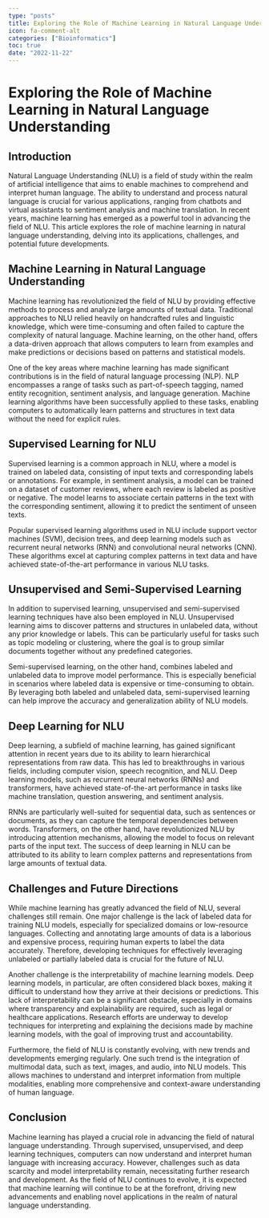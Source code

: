 ```yaml
---
type: "posts"
title: Exploring the Role of Machine Learning in Natural Language Understanding
icon: fa-comment-alt
categories: ["Bioinformatics"]
toc: true
date: "2022-11-22"
---
```




# Exploring the Role of Machine Learning in Natural Language Understanding

## Introduction

Natural Language Understanding (NLU) is a field of study within the realm of artificial intelligence that aims to enable machines to comprehend and interpret human language. The ability to understand and process natural language is crucial for various applications, ranging from chatbots and virtual assistants to sentiment analysis and machine translation. In recent years, machine learning has emerged as a powerful tool in advancing the field of NLU. This article explores the role of machine learning in natural language understanding, delving into its applications, challenges, and potential future developments.

## Machine Learning in Natural Language Understanding

Machine learning has revolutionized the field of NLU by providing effective methods to process and analyze large amounts of textual data. Traditional approaches to NLU relied heavily on handcrafted rules and linguistic knowledge, which were time-consuming and often failed to capture the complexity of natural language. Machine learning, on the other hand, offers a data-driven approach that allows computers to learn from examples and make predictions or decisions based on patterns and statistical models.

One of the key areas where machine learning has made significant contributions is in the field of natural language processing (NLP). NLP encompasses a range of tasks such as part-of-speech tagging, named entity recognition, sentiment analysis, and language generation. Machine learning algorithms have been successfully applied to these tasks, enabling computers to automatically learn patterns and structures in text data without the need for explicit rules.

## Supervised Learning for NLU

Supervised learning is a common approach in NLU, where a model is trained on labeled data, consisting of input texts and corresponding labels or annotations. For example, in sentiment analysis, a model can be trained on a dataset of customer reviews, where each review is labeled as positive or negative. The model learns to associate certain patterns in the text with the corresponding sentiment, allowing it to predict the sentiment of unseen texts.

Popular supervised learning algorithms used in NLU include support vector machines (SVM), decision trees, and deep learning models such as recurrent neural networks (RNN) and convolutional neural networks (CNN). These algorithms excel at capturing complex patterns in text data and have achieved state-of-the-art performance in various NLU tasks.

## Unsupervised and Semi-Supervised Learning

In addition to supervised learning, unsupervised and semi-supervised learning techniques have also been employed in NLU. Unsupervised learning aims to discover patterns and structures in unlabeled data, without any prior knowledge or labels. This can be particularly useful for tasks such as topic modeling or clustering, where the goal is to group similar documents together without any predefined categories.

Semi-supervised learning, on the other hand, combines labeled and unlabeled data to improve model performance. This is especially beneficial in scenarios where labeled data is expensive or time-consuming to obtain. By leveraging both labeled and unlabeled data, semi-supervised learning can help improve the accuracy and generalization ability of NLU models.

## Deep Learning for NLU

Deep learning, a subfield of machine learning, has gained significant attention in recent years due to its ability to learn hierarchical representations from raw data. This has led to breakthroughs in various fields, including computer vision, speech recognition, and NLU. Deep learning models, such as recurrent neural networks (RNNs) and transformers, have achieved state-of-the-art performance in tasks like machine translation, question answering, and sentiment analysis.

RNNs are particularly well-suited for sequential data, such as sentences or documents, as they can capture the temporal dependencies between words. Transformers, on the other hand, have revolutionized NLU by introducing attention mechanisms, allowing the model to focus on relevant parts of the input text. The success of deep learning in NLU can be attributed to its ability to learn complex patterns and representations from large amounts of textual data.

## Challenges and Future Directions

While machine learning has greatly advanced the field of NLU, several challenges still remain. One major challenge is the lack of labeled data for training NLU models, especially for specialized domains or low-resource languages. Collecting and annotating large amounts of data is a laborious and expensive process, requiring human experts to label the data accurately. Therefore, developing techniques for effectively leveraging unlabeled or partially labeled data is crucial for the future of NLU.

Another challenge is the interpretability of machine learning models. Deep learning models, in particular, are often considered black boxes, making it difficult to understand how they arrive at their decisions or predictions. This lack of interpretability can be a significant obstacle, especially in domains where transparency and explainability are required, such as legal or healthcare applications. Research efforts are underway to develop techniques for interpreting and explaining the decisions made by machine learning models, with the goal of improving trust and accountability.

Furthermore, the field of NLU is constantly evolving, with new trends and developments emerging regularly. One such trend is the integration of multimodal data, such as text, images, and audio, into NLU models. This allows machines to understand and interpret information from multiple modalities, enabling more comprehensive and context-aware understanding of human language.

## Conclusion

Machine learning has played a crucial role in advancing the field of natural language understanding. Through supervised, unsupervised, and deep learning techniques, computers can now understand and interpret human language with increasing accuracy. However, challenges such as data scarcity and model interpretability remain, necessitating further research and development. As the field of NLU continues to evolve, it is expected that machine learning will continue to be at the forefront, driving new advancements and enabling novel applications in the realm of natural language understanding.